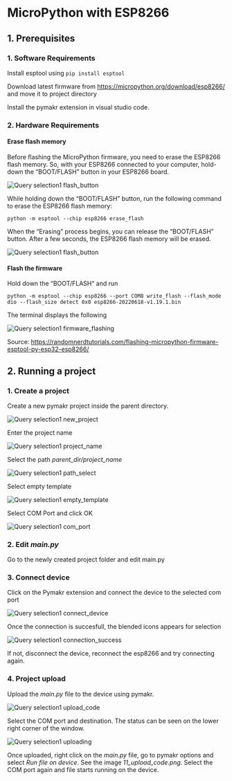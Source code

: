 # MicroPython with ESP8266


## 1. Prerequisites

### 1. Software Requirements

Install esptool using `pip install esptool`

Download latest firmware from https://micropython.org/download/esp8266/ and move it to project directory

Install the pymakr extension in visual studio code. 
### 2. Hardware Requirements 

#### Erase flash memory

Before flashing the MicroPython firmware, you need to erase the ESP8266 flash memory. So, with your ESP8266 connected to your computer, hold-down the “BOOT/FLASH” button in your ESP8266 board.

![Query selection1 flash_button](./images/01_esp8266_flash.png?raw=true "flash_button")

While holding down the “BOOT/FLASH” button, run the following command to erase the ESP8266 flash memory:

`python -m esptool --chip esp8266 erase_flash`

When the “Erasing” process begins, you can release the “BOOT/FLASH” button. After a few seconds, the ESP8266 flash memory will be erased.

![Query selection1 flash_button](./images/02_erase_flash.png?raw=true "erase_flash")

#### Flash the firmware

Hold down the “BOOT/FLASH“ and run 

`python -m esptool --chip esp8266 --port COM8 write_flash --flash_mode dio --flash_size detect 0x0 esp8266-20220618-v1.19.1.bin` 

The terminal displays the following

![Query selection1 firmware_flashing](./images/03_firmware_flashing.png?raw=true "firmware_flashing")


Source: https://randomnerdtutorials.com/flashing-micropython-firmware-esptool-py-esp32-esp8266/

## 2. Running a project

### 1. Create a project

Create a new pymakr project inside the parent directory.

![Query selection1 new_project](./images/04_pymakr_new_project.png?raw=true "new_project")

Enter the project name

![Query selection1 project_name](./images/05_project_name.png?raw=true "project_name")

Select the path *parent_dir/project_name*

![Query selection1 path_select](./images/06_path_select.png?raw=true "path_select")

Select empty template

![Query selection1 empty_template](./images/07_empty_template.png?raw=true "empty_template")

Select COM Port and click OK

![Query selection1 com_port](./images/08_com_port.png?raw=true "com_port")

### 2. Edit *main.py*

Go to the newly created project folder and edit main.py

### 3. Connect device

Click on the Pymakr extension and connect the device to the selected com port

![Query selection1 connect_device](./images/09_connect_device.png?raw=true "connect_device")

Once the connection is succesfull, the blended icons appears for selection

![Query selection1 connection_success](./images/10_connection_success.png?raw=true "connection_success")

If not, disconnect the device, reconnect the esp8266 and try connecting again.

### 4. Project upload

Upload the *main.py* file to the device using pymakr.

![Query selection1 upload_code](./images/11_upload_code.png?raw=true "upload_code")

Select the COM port and destination. The status can be seen on the lower right corner of the window.

![Query selection1 uploading](./images/12_uploading.png?raw=true "uploading")

Once uploaded, right click on the *main.py* file, go to pymakr options and select *Run file on device*. See the image *11_upload_code.png*. Select the COM port again and file starts running on the device.
